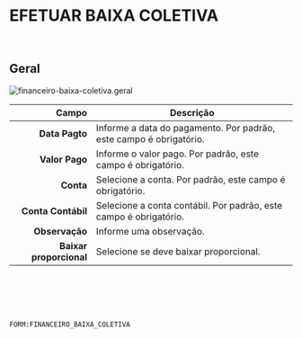 # EFETUAR BAIXA COLETIVA
<br>

## Geral
![financeiro-baixa-coletiva.geral](https://raw.githubusercontent.com/netforcews/docs-siscom/master/geral/imagens/financeiro-baixa-coletiva.geral.png)

Campo | Descrição
--:|---
**Data Pagto** | Informe a data do pagamento. Por padrão, este campo é obrigatório.
**Valor Pago** | Informe o valor pago. Por padrão, este campo é obrigatório.
**Conta** | Selecione a conta. Por padrão, este campo é obrigatório.
**Conta Contábil** | Selecione a conta contábil. Por padrão, este campo é obrigatório.
**Observação** | Informe uma observação.
**Baixar proporcional** | Selecione se deve baixar proporcional.
<br>
<br>
<br>
<br>

```FORM:FINANCEIRO_BAIXA_COLETIVA```

